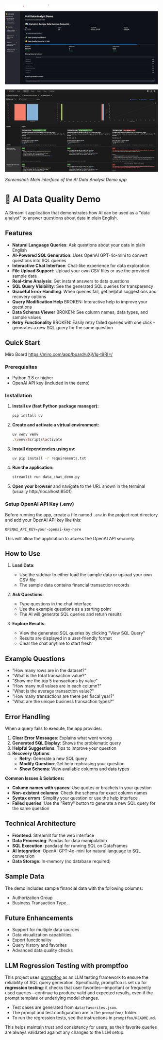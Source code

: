 ![App Screenshot](png/app.png)

![Platform App Screenshot](png/platform_app.png)

*Screenshot: Main interface of the AI Data Analyst Demo app*

# 🤖 AI Data Quality Demo

A Streamlit application that demonstrates how AI can be used as a "data analyst" to answer questions about data in plain English.

## Features

- **Natural Language Queries**: Ask questions about your data in plain English
- **AI-Powered SQL Generation**: Uses OpenAI GPT-4o-mini to convert questions into SQL queries
- **Interactive Chat Interface**: Chat-like experience for data exploration
- **File Upload Support**: Upload your own CSV files or use the provided sample data
- **Real-time Analysis**: Get instant answers to data questions
- **SQL Query Visibility**: See the generated SQL queries for transparency
- **Graceful Error Handling**: When queries fail, get helpful suggestions and recovery options
- **Query Modification Help** BROKEN: Interactive help to improve your questions
- **Data Schema Viewer** BROKEN: See column names, data types, and sample values
- **Retry Functionality** BROKEN: Easily retry failed queries with one click - generates a new SQL query for the same question

## Quick Start

Miro Board
https://miro.com/app/board/uXjVIg-t9RI=/
### Prerequisites
- Python 3.8 or higher
- OpenAI API key (included in the demo)

### Installation

1. **Install uv (fast Python package manager):**
   ```bash
   pip install uv
   ```

2. **Create and activate a virtual environment:**
   ```bash
   uv venv venv
   .\venv\Scripts\activate
   ```

3. **Install dependencies using uv:**
   ```bash
   uv pip install -r requirements.txt
   ```

4. **Run the application:**
   ```bash
   streamlit run data_chat_demo.py
   ```

3. **Open your browser** and navigate to the URL shown in the terminal (usually http://localhost:8501)

### Setup OpenAI API Key (.env)

Before running the app, create a file named `.env` in the project root directory and add your OpenAI API key like this:

```
OPENAI_API_KEY=your-openai-key-here
```

This will allow the application to access the OpenAI API securely.

## How to Use

1. **Load Data**: 
   - Use the sidebar to either load the sample data or upload your own CSV file
   - The sample data contains financial transaction records

2. **Ask Questions**: 
   - Type questions in the chat interface
   - Use the example questions as a starting point
   - The AI will generate SQL queries and return results

3. **Explore Results**:
   - View the generated SQL queries by clicking "View SQL Query"
   - Results are displayed in a user-friendly format
   - Clear the chat anytime to start fresh

## Example Questions

- "How many rows are in the dataset?"
- "What is the total transaction value?"
- "Show me the top 5 transactions by value"
- "How many null values are in each column?"
- "What is the average transaction value?"
- "How many transactions are there per fiscal year?"
- "What are the unique business transaction types?"

## Error Handling

When a query fails to execute, the app provides:

1. **Clear Error Messages**: Explains what went wrong
2. **Generated SQL Display**: Shows the problematic query
3. **Helpful Suggestions**: Tips to improve your question
4. **Recovery Options**:
   - **Retry**: Generate a new SQL query
   - **Modify Question**: Get help rephrasing your question
   - **Show Schema**: View available columns and data types

**Common Issues & Solutions:**
- **Column names with spaces**: Use quotes or brackets in your question
- **Non-existent columns**: Check the schema for exact column names
- **Syntax errors**: Simplify your question or use the help interface
- **Failed queries**: Use the "Retry" button to generate a new SQL query for the same question

## Technical Architecture

- **Frontend**: Streamlit for the web interface
- **Data Processing**: Pandas for data manipulation
- **SQL Execution**: pandasql for running SQL on DataFrames
- **AI Integration**: OpenAI GPT-4o-mini for natural language to SQL conversion
- **Data Storage**: In-memory (no database required)

## Sample Data

The demo includes sample financial data with the following columns:
- Authorization Group
- Business Transaction Type
..

## Future Enhancements

- Support for multiple data sources
- Data visualization capabilities
- Export functionality
- Query history and favorites
- Advanced data quality checks 

## LLM Regression Testing with promptfoo

This project uses [promptfoo](https://www.promptfoo.dev/) as an LLM testing framework to ensure the reliability of SQL query generation. Specifically, promptfoo is set up for **regression testing**: it checks that user favorites—important or frequently used queries—continue to produce valid and expected results, even if the prompt template or underlying model changes.

- Test cases are generated from `data/favorites.json`.
- The prompt and test configuration are in the `promptfoo/` folder.
- To run the regression tests, see the instructions in `promptfoo/README.md`.

This helps maintain trust and consistency for users, as their favorite queries are always validated against any changes to the LLM setup. 